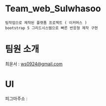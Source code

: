 # Team_web_Sulwhasoo
    팀작업으로 제작된 플랫폼 프로젝트 ( 이커머스 )
    bootstrap 5 그리드시스템으로 빠른 반응형 제작 구현

# 팀원 소개
   최윤서 : ws0924@gmail.com

# UI
   피그마주소 : 


